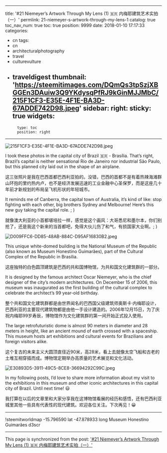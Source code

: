 
---
title: '#21 Niemeyer’s Artwork Through My Lens (1) 🇧🇷 内梅耶建筑艺术实拍（一）'
permlink: 21-niemeyer-s-artwork-through-my-lens-1
catalog: true
toc_nav_num: true
toc: true
position: 9999
date: 2018-01-10 17:17:33
categories:
- cn
tags:
- cn
- architecturalphotography
- travel
- culturevulture
- traveldigest
thumbnail: 'https://steemitimages.com/DQmQs3tpSzjXBGGEn3DAuiw3Q9YKdysqPfRJ9kGinMJJMbC/215F1CF3-E35E-4F1E-BA3D-67ADDE742D98.jpeg'
sidebar:
    right:
        sticky: true
widgets:
    -
        type: toc
        position: right
---


![215F1CF3-E35E-4F1E-BA3D-67ADDE742D98.jpeg](https://steemitimages.com/DQmQs3tpSzjXBGGEn3DAuiw3Q9YKdysqPfRJ9kGinMJJMbC/215F1CF3-E35E-4F1E-BA3D-67ADDE742D98.jpeg)

I took these photos in the capital city of Brazil 🇧🇷 - Brasília. That’s right, Brazil’s capital is neither sensational Rio de Janeiro nor industrial São Paulo, but this planned city laid out in the shape of an airplane. 

这三张照片是我在巴西首都巴西利亚拍的。没错，巴西的首都不是有着热辣海滩群山环抱的里约热内卢，也不是经济发展迅速的工业金融中心圣保罗，而是这座几十年前才新规划的布局呈飞机形状的年轻城市。

It reminds me of Canberra, the capital town of Australia, it’s kind of like: stop fighting with each other, big brothers Sydney and Melbourne! Here’s  this new guy taking the capital role. ; )

就像澳大利亚的小首都堪培拉一样，感觉是这个画风：大哥悉尼和墨尔本，你们别抢了，还是我这个新来的当首都吧，免得大伙儿伤了和气，有损国家大业啊。; )

![D009FFC6-DD85-48AB-884C-D95AF16830B2.jpeg](https://steemitimages.com/DQmWnjLa1Ve44BW6uMcS7Udfiy2U3CMkvdp4yUgtWNH8KeY/D009FFC6-DD85-48AB-884C-D95AF16830B2.jpeg)

This unique white-domed building is the National Museum of the Republic (also known as Museum Honestino Guimarães), part of the Cultural Complex of the Republic in Brasília. 

这座独特的白色圆顶建筑是巴西的共和国博物馆，为共和国文化建筑群的一部分。

It is designed by the famous architect Oscar Niemeyer, who is the chief designer of the city’s modern architectures. On December 15 of 2006, this museum was inaugurated as the first building of the cultural complex to celebrate the architect’s 99 year-old birthday.

整个共和国文化建筑群都是由世界闻名的巴西国父级建筑师奥斯卡·内梅耶设计，巴西利亚的主要现代建筑物都是由他一手设计建造的。2006年12月15日，为了庆祝内梅耶99岁寿辰，博物馆作为文化建筑群的第一间开始正式投入使用。

The large retrofuturistic dome is almost 90 meters in diameter and 28 meters in height, like an ancient mound of earth crossed with a spaceship. This museum hosts art exhibitions and cultural events for Brazilians and foreign visitors alike. 

这个复古的未来主义大圆顶直径近90米，高28米，看上去就像太空飞船和古老的土堆互相穿插而成。博物馆定期举办高质量的艺术展览和文化活动。

![E30893D5-3911-49C5-8CE8-36694292C99C.jpeg](https://steemitimages.com/DQmecpPonstt8FG6wLNm8qMqDryRjqUKgpwJJqsnTMxff8Y/E30893D5-3911-49C5-8CE8-36694292C99C.jpeg)

In my following posts, I’d love to share more information about my visit to the exhibitions in this museum and other iconic architectures in this capital city of Brazil. Until next time! 😃

我打算在以后的文章里和大家分享我在这博物馆看展的经历和感悟，还有巴西利亚城里其他一些具有代表性的现代建筑。欢迎各位关注。下次再见！😀

***

!steemitworldmap -15.796590 lat -47.878933 long Museum Honestino Guimarães d3scr

- - -

This page is synchronized from the post: ['#21 Niemeyer’s Artwork Through My Lens (1) 🇧🇷 内梅耶建筑艺术实拍（一）'](https://steemit.com/@itchyfeetdonica/21-niemeyer-s-artwork-through-my-lens-1)
